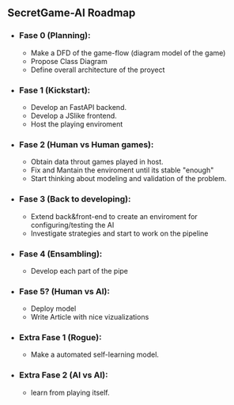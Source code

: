 ## SecretGame-AI Roadmap

* ### Fase 0 (Planning):
  * Make a DFD of the game-flow (diagram model of the game)
  * Propose Class Diagram
  * Define overall architecture of the proyect
* ### Fase 1 (Kickstart):
  * Develop an FastAPI backend.
  * Develop a JSlike frontend.
  * Host the  playing enviroment
* ### Fase 2 (Human vs Human games):
  * Obtain data throut games played in host.
  * Fix and Mantain the enviroment until its stable "enough"
  * Start thinking about modeling and validation of the problem.
* ### Fase 3 (Back to developing):
  * Extend back&front-end to create an enviroment for configuring/testing the AI
  * Investigate strategies and start to work on the pipeline
* ### Fase 4 (Ensambling):
  * Develop each part of the pipe
* ### Fase 5? (Human vs AI):
  * Deploy model
  * Write Article with nice vizualizations
* ### Extra Fase 1 (Rogue):
  * Make a automated self-learning model.  
* ### Extra Fase 2 (AI vs AI):
  * learn from playing itself.    
